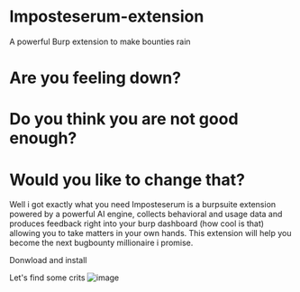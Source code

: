 # Imposteserum-extension
A powerful Burp extension to make bounties rain


# Are you feeling down?
# Do you think you are not good enough?
# Would you like to change that?

Well i got exactly what you need Imposteserum is a burpsuite extension powered by a powerful AI engine, collects behavioral and usage data and produces feedback right into your burp dashboard (how cool is that) allowing you to take matters in your own hands. This extension will help you become the next bugbounty millionaire i promise.

Donwload and install

Let's find some crits
![image](https://user-images.githubusercontent.com/39962738/151969764-2029ebec-d3fa-4910-b4c6-52d49b527bca.png)

